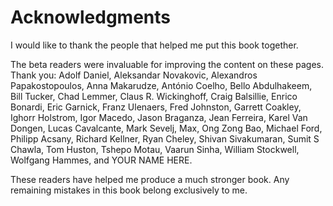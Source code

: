 # Acknowledgments

I would like to thank the people
that helped me put this book together.

The beta readers were invaluable
for improving the content
on these pages.
Thank you:
Adolf Daniel,
Aleksandar Novakovic,
Alexandros Papakostopoulos,
Anna Makarudze,
António Coelho,
Bello Abdulhakeem,
Bill Tucker,
Chad Lemmer,
Claus R. Wickinghoff,
Craig Balsillie,
Enrico Bonardi,
Eric Garnick,
Franz Ulenaers,
Fred Johnston,
Garrett Coakley,
Ighorr Holstrom,
Igor Macedo,
Jason Braganza,
Jean Ferreira,
Karel Van Dongen,
Lucas Cavalcante,
Mark Sevelj,
Max, Ong Zong Bao,
Michael Ford,
Philipp Acsany,
Richard Kellner,
Ryan Cheley,
Shivan Sivakumaran,
Sumit S Chawla,
Tom Huston,
Tshepo Motau,
Vaarun Sinha,
William Stockwell,
Wolfgang Hammes,
and
YOUR NAME HERE.

These readers have helped me
produce a much stronger book.
Any remaining mistakes in this book
belong exclusively to me.
